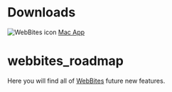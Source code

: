 # Downloads
![WebBites icon](https://i.imgur.com/0yyJC7k.png "Click the Download link bellow")
[Mac App](https://github.com/elrumo/webbites_roadmap/raw/master/WebBites_Mac.zip)

# webbites_roadmap
Here you will find all of [WebBites](https://webbites.io) future new features.
